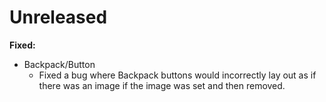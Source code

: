 # Unreleased

**Fixed:**

+ Backpack/Button
  + Fixed a bug where Backpack buttons would incorrectly lay out as if there was an image if the image was set and then removed.
